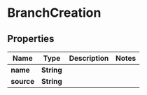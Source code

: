 

# BranchCreation

## Properties

Name | Type | Description | Notes
------------ | ------------- | ------------- | -------------
**name** | **String** |  | 
**source** | **String** |  | 



